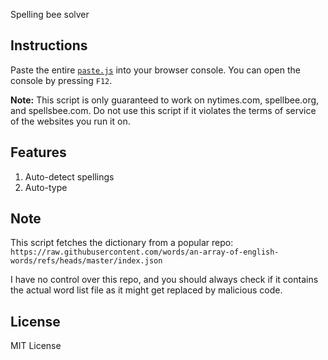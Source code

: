 Spelling bee solver
## Instructions

Paste the entire [`paste.js`](/paste.js) into your browser console. You can open the console by pressing `F12`.

**Note:** This script is only guaranteed to work on nytimes.com, spellbee.org, and spellsbee.com. Do not use this script if it violates the terms of service of the websites you run it on.

## Features

1. Auto-detect spellings
2. Auto-type

## Note
This script fetches the dictionary from a popular repo: `https://raw.githubusercontent.com/words/an-array-of-english-words/refs/heads/master/index.json`

I have no control over this repo, and you should always check if it contains the actual word list file as it might get replaced by malicious code.

## License

MIT License
